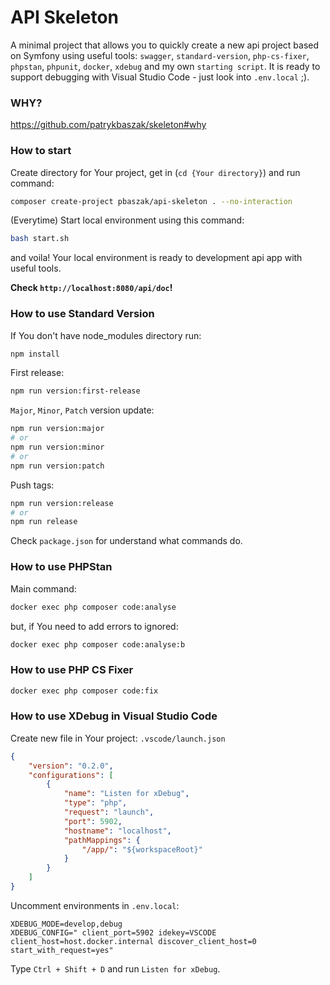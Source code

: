 # API Skeleton #

A minimal project that allows you to quickly create a new api project based on Symfony using useful tools: `swagger`, `standard-version`, `php-cs-fixer`, `phpstan`, `phpunit`, `docker`, `xdebug` and my own `starting script`. It is ready to support debugging with Visual Studio Code - just look into `.env.local` ;).

### WHY?
https://github.com/patrykbaszak/skeleton#why

### How to start

Create directory for Your project, get in (`cd {Your directory}`) and run command:
```sh
composer create-project pbaszak/api-skeleton . --no-interaction
```

(Everytime) Start local environment using this command:
```sh
bash start.sh
```
and voila! Your local environment is ready to development api app with useful tools.


**Check `http://localhost:8080/api/doc`!**

### How to use **Standard Version**

If You don't have node_modules directory run:
```sh
npm install
```

First release:
```sh
npm run version:first-release
```

`Major`, `Minor`, `Patch` version update:
```sh
npm run version:major
# or
npm run version:minor
# or
npm run version:patch
```

Push tags:
```sh
npm run version:release
# or
npm run release
```

Check `package.json` for understand what commands do.

### How to use **PHPStan**

Main command:
```bash
docker exec php composer code:analyse
```
but, if You need to add errors to ignored:
```bash
docker exec php composer code:analyse:b
```

### How to use **PHP CS Fixer**

```bash
docker exec php composer code:fix
```

### How to use **XDebug** in **Visual Studio Code**

Create new file in Your project: `.vscode/launch.json`
```json
{
    "version": "0.2.0",
    "configurations": [
        {
            "name": "Listen for xDebug",
            "type": "php",
            "request": "launch",
            "port": 5902,
            "hostname": "localhost",
            "pathMappings": {
                "/app/": "${workspaceRoot}"
            }
        }
    ]
}
```

Uncomment environments in `.env.local`:
```env
XDEBUG_MODE=develop,debug
XDEBUG_CONFIG=" client_port=5902 idekey=VSCODE client_host=host.docker.internal discover_client_host=0 start_with_request=yes"
```

Type `Ctrl + Shift + D` and run `Listen for xDebug`.
